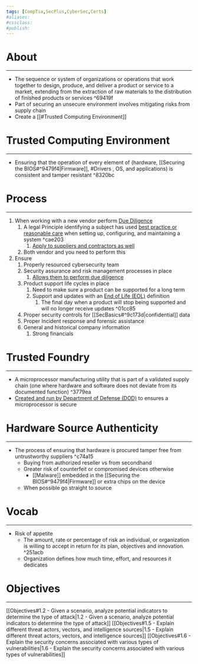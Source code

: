 ```yaml
---
tags: [CompTia,SecPlus,CyberSec,Certs]
#aliases:
#cssclass:
#publish:
---
```


# About
---
- The sequence or system of organizations or operations that work together to design, produce, and deliver a product or service to a market, extending from the extraction of raw materials to the distribution of finished products or services ^69419f
- Part of securing an unsecure environment involves mitigating risks from supply chain
- Create a [[#Trusted Computing Environment]]

# Trusted Computing Environment
---
- Ensuring that the operation of every element of (hardware, [[Securing the BIOS#^9479f4|Firmware]], #Drivers , OS, and applications) is consistent and tamper resistant ^8320bc

# Process
---
1. When working with a new vendor perform <u>Due Diligence</u>
	1. A legal Principle identifying a subject has used <u>best practice or reasonable care</u> when setting up, configuring, and maintaining a system ^cae203
		1. <u>Apply to suppliers and contractors as well</u>
	2. Both vendor and you need to perform this
2. Ensure
	1. Properly resourced cybersecurity team
	2. Security assurance and risk management processes in place
		1. <u>Allows them to perform due diligence</u>
	3. Product support life cycles in place
		1. Need to make sure a product can be supported for a long term
		2. Support and updates with an <u>End of Life (EOL)</u> definition
			1. The final day when a product will stop being supported and will no longer receive updates ^01cc85
	4. Proper security controls for [[SecBasics#^9c173d|confidential]] data
	5. Proper Incident response and forensic assistance
	6. General and historical company information
		1. Strong financials

# Trusted Foundry
---
- A microprocessor manufacturing utility that is part of a validated supply chain (one where hardware and software does not deviate from its documented function) ^3779ea
- <u>Created and run by Department of Defense (DOD)</u> to ensures a microprocessor is secure

# Hardware Source Authenticity
---
- The process of ensuring that hardware is procured tamper free from untrustworthy suppliers ^c74a15
	- Buying from authorized reseller vs from secondhand
	- Greater risk of counterfeit or compromised devices otherwise
		- [[Malware]] embedded in the [[Securing the BIOS#^9479f4|Firmware]] or extra chips on the device
	- When possible go straight to source

# Vocab
---
- Risk of appetite
	- The amount, rate or percentage of risk an individual, or organization is willing to accept in return for its plan, objectives and innovation. ^251acb
	- Organization defines how much time, effort, and resources it dedicates

# Objectives
---
[[Objectives#1.2 - Given a scenario, analyze potential indicators to determine the type of attack|1.2 - Given a scenario, analyze potential indicators to determine the type of attack]]
[[Objectives#1.5 - Explain different threat actors, vectors, and intelligence sources|1.5 - Explain different threat actors, vectors, and intelligence sources]]
[[Objectives#1.6 - Explain the security concerns associated with various types of vulnerabilities|1.6 - Explain the security concerns associated with various types of vulnerabilities]]